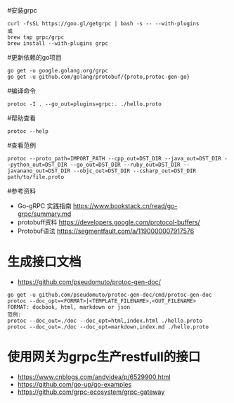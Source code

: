 #安装grpc
```
curl -fsSL https://goo.gl/getgrpc | bash -s -- --with-plugins
或
brew tap grpc/grpc
brew install --with-plugins grpc
```
#更新依赖的go项目
```
go get -u google.golang.org/grpc
go get -u github.com/golang/protobuf/{proto,protoc-gen-go}
```
#编译命令
```
protoc -I . --go_out=plugins=grpc:. ./hello.proto
```
#帮助查看
```
protoc --help
```
#查看范例
```
protoc --proto_path=IMPORT_PATH --cpp_out=DST_DIR --java_out=DST_DIR --python_out=DST_DIR --go_out=DST_DIR --ruby_out=DST_DIR --javanano_out=DST_DIR --objc_out=DST_DIR --csharp_out=DST_DIR path/to/file.proto
```
#参考资料
* Go-gRPC 实践指南 https://www.bookstack.cn/read/go-grpc/summary.md
* protobuff资料 https://developers.google.com/protocol-buffers/
* Protobuf语法 https://segmentfault.com/a/1190000007917576

# 生成接口文档
* https://github.com/pseudomuto/protoc-gen-doc/
```
go get -u github.com/pseudomuto/protoc-gen-doc/cmd/protoc-gen-doc
protoc --doc_opt=<FORMAT>|<TEMPLATE_FILENAME>,<OUT_FILENAME>
FORMAT: docbook, html, markdown or json
范例:
protoc --doc_out=./doc --doc_opt=html,index.html ./hello.proto
protoc --doc_out=./doc --doc_opt=markdown,index.md ./hello.proto
```

# 使用网关为grpc生产restfull的接口
* https://www.cnblogs.com/andyidea/p/6529900.html
* https://github.com/go-up/go-examples
* https://github.com/grpc-ecosystem/grpc-gateway
